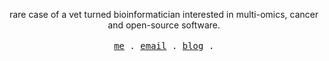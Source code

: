 <p align="center">
  <span>rare case of a vet turned bioinformatician interested in multi-omics, cancer and open-source software.</span>
  <br>
  <br>
  <samp>
    <a href="https://alejandrogzi.github.io/">me</a> .
    <a href="mailto:alejandrxgzi@gmail">email</a> .
    <a href="https://alejandrogzi.github.io/pages/blog.html">blog</a> .
  </samp>
</p>
